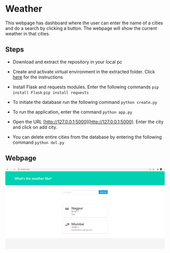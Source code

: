 # Weather

This webpage has dashboard where the user can enter the name of a cities and do a search by clicking a button. The webpage will show the current weather in that cities.

## Steps
* Download and extract the repository in your local pc 
* Create and activate virtual environment in the extracted folder. Click [here](https://packaging.python.org/en/latest/guides/installing-using-pip-and-virtual-environments/#creating-a-virtual-environment) for the instructions
* Install Flask and requests modules. Enter the following commands
`pip install Flask`
`pip install requests`

* To initiate the database run the following command
`python create.py`

* To run the application, enter the command
`python app.py`

* Open the URL [http://127.0.0.1:5000](http://127.0.0.1:5000). Enter the city and click on add city.

* You can delete entire cities from the database by entering the following command
`python del.py`


## Webpage
![](https://github.com/AdityaWadichar/Weather/blob/424666cfa23df81a26015f754e1738b6af3456e2/Weather_image.png)
